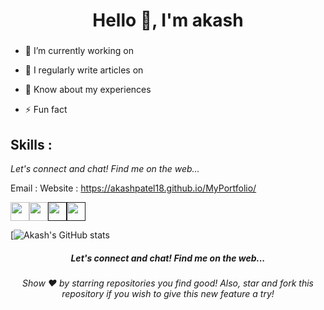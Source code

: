 <h1 align="center"> Hello 👋, I'm akash</h1>

<h3 align="center"></h3>

- 🔭 I’m currently working on []()

- 📝 I regularly write articles on []()

- 📄 Know about my experiences []()

- ⚡ Fun fact

<h2>Skills : </h2>


<i align="center">Let's connect and chat! Find me on the web...</i>

Email :
Website : https://akashpatel18.github.io/MyPortfolio/

<a href="https://github.com/AkashPatel18"><img className="social" src="https://cdn.jsdelivr.net/npm/simple-icons@3.0.1/icons/github.svg" alt="" height="30px" ></img></a><a href="https://www.linkedin.com/in/akash-patel-7a96a8152/"><img className="social" src="https://cdn.jsdelivr.net/npm/simple-icons@3.0.1/icons/linkedin.svg" alt="" height="30px"></img></a><a href=""><img className="social" src="https://cdn.jsdelivr.net/npm/simple-icons@v3/icons/twitter.svg" alt="" height="30px"></img></a><a href=""><img className="social" src="https://cdn.jsdelivr.net/npm/simple-icons@3.0.1/icons/instagram.svg" alt="" height="30px"></img></a>

[![Akash's GitHub stats](https://github-readme-stats.vercel.app/apiusername=akashpatel18&&show_icons=true&title_color=#9770cf&icon_color=#e2a9df&text_color=daf7dc&bg_color=151515)

<h5 align="center"><i>Let's connect and chat! Find me on the web...</i></h5>
<h6 align="center">Show ❤️ by starring repositories you find good!
Also, star and fork this repository if you wish to give this new feature a try!</h6>
